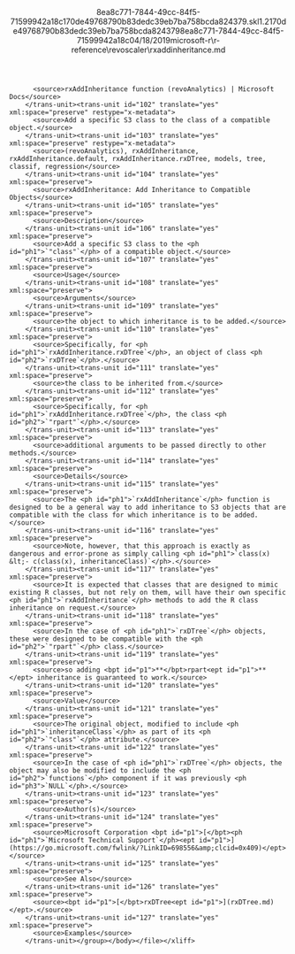 <?xml version="1.0"?><xliff version="1.2" xmlns="urn:oasis:names:tc:xliff:document:1.2" xmlns:xsi="http://www.w3.org/2001/XMLSchema-instance" xsi:schemaLocation="urn:oasis:names:tc:xliff:document:1.2 xliff-core-1.2-transitional.xsd"><file datatype="xml" original="rxaddinheritance.md" source-language="en-US" target-language="en-US"><header><tool tool-id="mdxliff" tool-name="mdxliff" tool-version="1.0-d1654b2" tool-company="Microsoft" /><xliffext:skl_file_name xmlns:xliffext="urn:microsoft:content:schema:xliffextensions">8ea8c771-7844-49cc-84f5-71599942a18c170de49768790b83dedc39eb7ba758bcda824379.skl</xliffext:skl_file_name><xliffext:version xmlns:xliffext="urn:microsoft:content:schema:xliffextensions">1.2</xliffext:version><xliffext:ms.openlocfilehash xmlns:xliffext="urn:microsoft:content:schema:xliffextensions">170de49768790b83dedc39eb7ba758bcda824379</xliffext:ms.openlocfilehash><xliffext:ms.sourcegitcommit xmlns:xliffext="urn:microsoft:content:schema:xliffextensions">8ea8c771-7844-49cc-84f5-71599942a18c</xliffext:ms.sourcegitcommit><xliffext:ms.lasthandoff xmlns:xliffext="urn:microsoft:content:schema:xliffextensions">04/18/2019</xliffext:ms.lasthandoff><xliffext:ms.openlocfilepath xmlns:xliffext="urn:microsoft:content:schema:xliffextensions">microsoft-r\r-reference\revoscaler\rxaddinheritance.md</xliffext:ms.openlocfilepath></header><body><group id="content" extype="content"><trans-unit id="101" translate="yes" xml:space="preserve" restype="x-metadata">
          <source>rxAddInheritance function (revoAnalytics) | Microsoft Docs</source>
        </trans-unit><trans-unit id="102" translate="yes" xml:space="preserve" restype="x-metadata">
          <source>Add a specific S3 class to the class of a compatible object.</source>
        </trans-unit><trans-unit id="103" translate="yes" xml:space="preserve" restype="x-metadata">
          <source>(revoAnalytics), rxAddInheritance, rxAddInheritance.default, rxAddInheritance.rxDTree, models, tree, classif, regression</source>
        </trans-unit><trans-unit id="104" translate="yes" xml:space="preserve">
          <source>rxAddInheritance: Add Inheritance to Compatible Objects</source>
        </trans-unit><trans-unit id="105" translate="yes" xml:space="preserve">
          <source>Description</source>
        </trans-unit><trans-unit id="106" translate="yes" xml:space="preserve">
          <source>Add a specific S3 class to the <ph id="ph1">`"class"`</ph> of a compatible object.</source>
        </trans-unit><trans-unit id="107" translate="yes" xml:space="preserve">
          <source>Usage</source>
        </trans-unit><trans-unit id="108" translate="yes" xml:space="preserve">
          <source>Arguments</source>
        </trans-unit><trans-unit id="109" translate="yes" xml:space="preserve">
          <source>the object to which inheritance is to be added.</source>
        </trans-unit><trans-unit id="110" translate="yes" xml:space="preserve">
          <source>Specifically, for <ph id="ph1">`rxAddInheritance.rxDTree`</ph>, an object of class <ph id="ph2">`rxDTree`</ph>.</source>
        </trans-unit><trans-unit id="111" translate="yes" xml:space="preserve">
          <source>the class to be inherited from.</source>
        </trans-unit><trans-unit id="112" translate="yes" xml:space="preserve">
          <source>Specifically, for <ph id="ph1">`rxAddInheritance.rxDTree`</ph>, the class <ph id="ph2">`"rpart"`</ph>.</source>
        </trans-unit><trans-unit id="113" translate="yes" xml:space="preserve">
          <source>additional arguments to be passed directly to other methods.</source>
        </trans-unit><trans-unit id="114" translate="yes" xml:space="preserve">
          <source>Details</source>
        </trans-unit><trans-unit id="115" translate="yes" xml:space="preserve">
          <source>The <ph id="ph1">`rxAddInheritance`</ph> function is designed to be a general way to add inheritance to S3 objects that are compatible with the class for which inheritance is to be added.</source>
        </trans-unit><trans-unit id="116" translate="yes" xml:space="preserve">
          <source>Note, however, that this approach is exactly as dangerous and error-prone as simply calling <ph id="ph1">`class(x) &lt;- c(class(x), inheritanceClass)`</ph>.</source>
        </trans-unit><trans-unit id="117" translate="yes" xml:space="preserve">
          <source>It is expected that classes that are designed to mimic existing R classes, but not rely on them, will have their own specific <ph id="ph1">`rxAddInheritance`</ph> methods to add the R class inheritance on request.</source>
        </trans-unit><trans-unit id="118" translate="yes" xml:space="preserve">
          <source>In the case of <ph id="ph1">`rxDTree`</ph> objects, these were designed to be compatible with the <ph id="ph2">`"rpart"`</ph> class.</source>
        </trans-unit><trans-unit id="119" translate="yes" xml:space="preserve">
          <source>so adding <bpt id="p1">**</bpt>rpart<ept id="p1">**</ept> inheritance is guaranteed to work.</source>
        </trans-unit><trans-unit id="120" translate="yes" xml:space="preserve">
          <source>Value</source>
        </trans-unit><trans-unit id="121" translate="yes" xml:space="preserve">
          <source>The original object, modified to include <ph id="ph1">`inheritanceClass`</ph> as part of its <ph id="ph2">`"class"`</ph> attribute.</source>
        </trans-unit><trans-unit id="122" translate="yes" xml:space="preserve">
          <source>In the case of <ph id="ph1">`rxDTree`</ph> objects, the object may also be modified to include the <ph id="ph2">`functions`</ph> component if it was previously <ph id="ph3">`NULL`</ph>.</source>
        </trans-unit><trans-unit id="123" translate="yes" xml:space="preserve">
          <source>Author(s)</source>
        </trans-unit><trans-unit id="124" translate="yes" xml:space="preserve">
          <source>Microsoft Corporation <bpt id="p1">[</bpt><ph id="ph1">`Microsoft Technical Support`</ph><ept id="p1">](https://go.microsoft.com/fwlink/?LinkID=698556&amp;clcid=0x409)</ept></source>
        </trans-unit><trans-unit id="125" translate="yes" xml:space="preserve">
          <source>See Also</source>
        </trans-unit><trans-unit id="126" translate="yes" xml:space="preserve">
          <source><bpt id="p1">[</bpt>rxDTree<ept id="p1">](rxDTree.md)</ept>.</source>
        </trans-unit><trans-unit id="127" translate="yes" xml:space="preserve">
          <source>Examples</source>
        </trans-unit></group></body></file></xliff>